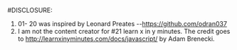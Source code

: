 #DISCLOSURE:

1. 01- 20 was inspired by Leonard Preates --https://github.com/odran037
2. I am not the content creator for #21 learn x in y minutes. The credit goes to http://learnxinyminutes.com/docs/javascript/ by Adam Brenecki.


